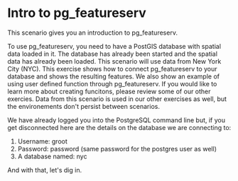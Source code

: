 # Intro to pg_featureserv

This scenario gives you an introduction to pg_featureserv.

To use pg_featureserv, you need to have a PostGIS database with spatial data loaded in it. The database has already been started and the spatial data has already been loaded. This scenario will use data from New York City (NYC). This exercise shows how to connect pg_featureserv to your database and shows the resulting features. We also show an example of using user defined function through pg_featureserv. If you would like to learn more about creating funcitons, please review some of our other exercies. Data from this scenario is used in our other exercises as well, but the environements don't persist between scenarios.

We have already logged you into the PostgreSQL command line but, if you get disconnected here are the details on the database we are connecting to:

1. Username: groot
2. Password: password (same password for the postgres user as well)
3. A database named: nyc

And with that, let's dig in.
